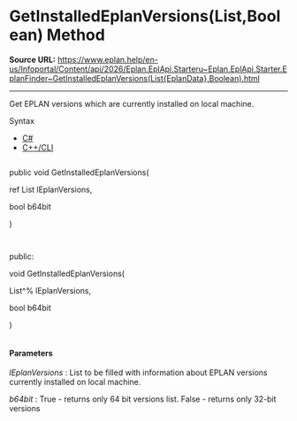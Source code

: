 # GetInstalledEplanVersions(List<EplanData>,Boolean) Method

**Source URL:** https://www.eplan.help/en-us/Infoportal/Content/api/2026/Eplan.EplApi.Starteru~Eplan.EplApi.Starter.EplanFinder~GetInstalledEplanVersions(List{EplanData},Boolean).html

---

Get EPLAN versions which are currently installed on local machine.

Syntax

- [C#](#i-syntax-CS)
- [C++/CLI](#i-syntax-CPP2005)

```
```
public void GetInstalledEplanVersions( 

   ref List<EplanData> lEplanVersions,

   bool b64bit

)
```
```

```
```
public:

void GetInstalledEplanVersions( 

   List<EplanData>^% lEplanVersions,

   bool b64bit

)
```
```

#### Parameters

*lEplanVersions*
:   List to be filled with information about EPLAN versions currently installed on local machine.

*b64bit*
:   True - returns only 64 bit versions list. False - returns only 32-bit versions
